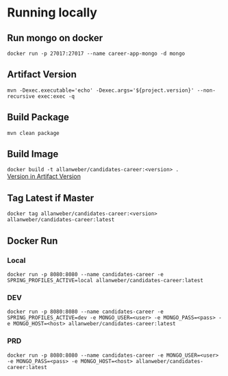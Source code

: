 # Running locally

## Run mongo on docker

`docker run -p 27017:27017 --name career-app-mongo -d mongo`

## Artifact Version
`mvn -Dexec.executable='echo' -Dexec.args='${project.version}' --non-recursive exec:exec -q`

## Build Package

`mvn clean package`

## Build Image 

`docker build -t allanweber/candidates-career:<version> .`  
[Version in Artifact Version](#artifact-version)

## Tag Latest if Master

`docker tag allanweber/candidates-career:<version> allanweber/candidates-career:latest`

## Docker Run

### Local

`docker run -p 8080:8080 --name candidates-career -e SPRING_PROFILES_ACTIVE=local allanweber/candidates-career:latest`

### DEV

`docker run -p 8080:8080 --name candidates-career -e SPRING_PROFILES_ACTIVE=dev -e MONGO_USER=<user> -e MONGO_PASS=<pass> -e MONGO_HOST=<host> allanweber/candidates-career:latest`

### PRD

`docker run -p 8080:8080 --name candidates-career -e MONGO_USER=<user> -e MONGO_PASS=<pass> -e MONGO_HOST=<host> allanweber/candidates-career:latest`